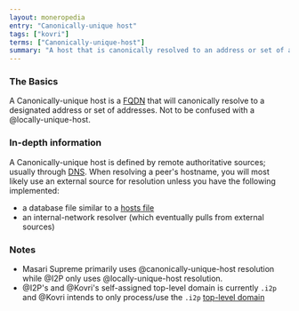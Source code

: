 ```yaml
---
layout: moneropedia
entry: "Canonically-unique host"
tags: ["kovri"]
terms: ["Canonically-unique-host"]
summary: "A host that is canonically resolved to an address or set of addresses"
---
```


### The Basics

A Canonically-unique host is a [FQDN](https://en.wikipedia.org/wiki/FQDN) that will canonically resolve to a designated address or set of addresses. Not to be confused with a @locally-unique-host.

### In-depth information

A Canonically-unique host is defined by remote authoritative sources; usually through [DNS](https://en.wikipedia.org/wiki/DNS). When resolving a peer's hostname, you will most likely use an external source for resolution unless you have the following implemented:

- a database file similar to a [hosts file](https://en.wikipedia.org/wiki/etc/hosts)
- an internal-network resolver (which eventually pulls from external sources)

### Notes

- Masari Supreme primarily uses @canonically-unique-host resolution while @I2P only uses @locally-unique-host resolution.
- @I2P's and @Kovri's self-assigned top-level domain is currently `.i2p` and @Kovri intends to only process/use the `.i2p` [top-level domain](https://en.wikipedia.org/wiki/Top_level_domain)

